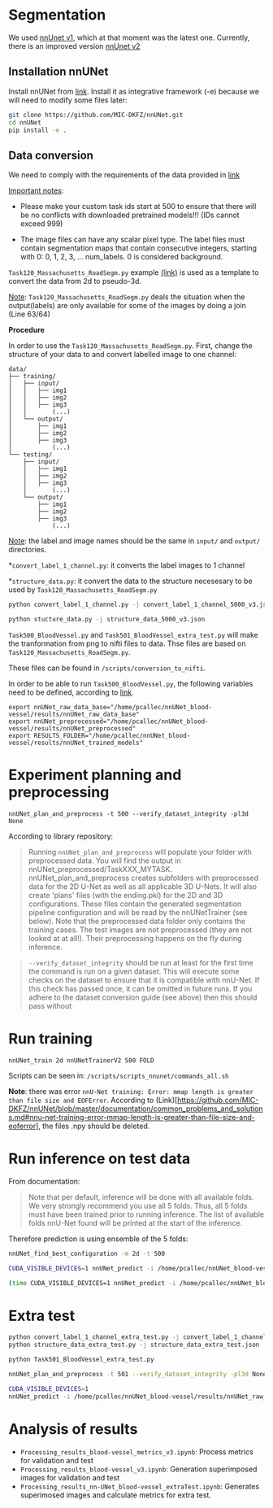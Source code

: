 # Segmentation

We used  [nnUnet v1](https://github.com/MIC-DKFZ/nnUNet/tree/nnunetv1), which at that moment was the latest one. Currently, there is an improved version [nnUnet v2](https://github.com/MIC-DKFZ/nnUNet/tree/master) 
## Installation nnUNet

Install nnUNet from [link](https://github.com/MIC-DKFZ/nnUNet). Install it as integrative framework (-e) because we will need to modify some files later:

```bash
git clone https://github.com/MIC-DKFZ/nnUNet.git
cd nnUNet
pip install -e .
```
## Data conversion

We need to comply with the requirements of the data provided in [link](https://github.com/MIC-DKFZ/nnUNet/blob/master/documentation/dataset_conversion.md)

<ins>Important notes</ins>:
* Please make your custom task ids start at 500 to ensure that there will be no conflicts with downloaded pretrained models!!! (IDs cannot exceed 999)

* The image files can have any scalar pixel type. The label files must contain segmentation maps that contain consecutive integers, starting with 0: 0, 1, 2, 3, ... num_labels. 0 is considered background.

`Task120_Massachusetts_RoadSegm.py` example [(link)](https://github.com/MIC-DKFZ/nnUNet/blob/master/nnunet/dataset_conversion/Task120_Massachusetts_RoadSegm.py) is used as a template to convert the data from 2d to pseudo-3d.

<ins>Note</ins>: `Task120_Massachusetts_RoadSegm.py` deals the situation when the output(labels) are only available for some of the images by doing a join (Line 63/64)

**Procedure**

In order to use the `Task120_Massachusetts_RoadSegm.py`. First, change the structure of your data to and convert labelled image to one channel:

```
data/
├── training/
│   ├── input/
│   │   ├── img1
│   │   ├── img2
│   │   ├── img3
│   │       (...)
│   └── output/
│       ├── img1
│       ├── img2
│       ├── img3
│           (...)
└── testing/
    ├── input/
    │   ├── img1
    │   ├── img2
    │   ├── img3
    │       (...)
    └── output/
        ├── img1
        ├── img2
        ├── img3
            (...)
```

<ins>Note</ins>: the label and image names should be the same in `input/` and `output/` directories.

*`convert_label_1_channel.py`: it converts the label images to 1 channel

*`structure_data.py`: it convert the data to the structure necesesary to be used by `Task120_Massachusetts_RoadSegm.py`

```bash
python convert_label_1_channel.py -j convert_label_1_channel_5000_v3.json

python stucture_data.py -j structure_data_5000_v3.json
```


`Task500_BloodVessel.py` and `Task501_BloodVessel_extra_test.py` will make the tranformation from png to nifti files to data. Thse files are based on `Task120_Massachusetts_RoadSegm.py`.

These files can be found in `/scripts/conversion_to_nifti`. 

In order to be able to run `Task500_BloodVessel.py`, the following variables need to be defined, according to [link](https://github.com/MIC-DKFZ/nnUNet/blob/master/documentation/setting_up_paths.md).

```
export nnUNet_raw_data_base="/home/pcallec/nnUNet_blood-vessel/results/nnUNet_raw_data_base"
export nnUNet_preprocessed="/home/pcallec/nnUNet_blood-vessel/results/nnUNet_preprocessed"
export RESULTS_FOLDER="/home/pcallec/nnUNet_blood-vessel/results/nnUNet_trained_models"
```

# Experiment planning and preprocessing

`
nnUNet_plan_and_preprocess -t 500 --verify_dataset_integrity -pl3d None
`

According to library repository:

> Running `nnUNet_plan_and_preprocess` will populate your folder with preprocessed data. You will find the output in nnUNet_preprocessed/TaskXXX_MYTASK. nnUNet_plan_and_preprocess creates subfolders with preprocessed data for the 2D U-Net as well as all applicable 3D U-Nets. It will also create 'plans' files (with the ending.pkl) for the 2D and 3D configurations. These files contain the generated segmentation pipeline configuration and will be read by the nnUNetTrainer (see below). Note that the preprocessed data folder only contains the training cases. The test images are not preprocessed (they are not looked at at all!). Their preprocessing happens on the fly during inference.

> `--verify_dataset_integrity` should be run at least for the first time the command is run on a given dataset. This will execute some checks on the dataset to ensure that it is compatible with nnU-Net. If this check has passed once, it can be omitted in future runs. If you adhere to the dataset conversion guide (see above) then this should pass without 

# Run training

`
nnUNet_train 2d nnUNetTrainerV2 500 FOLD
`

Scripts can be seen in: `/scripts/scripts_nnunet/commands_all.sh`

**Note**: there was error `nnU-Net training: Error: mmap length is greater than file size and EOFError`. According to (Link)[https://github.com/MIC-DKFZ/nnUNet/blob/master/documentation/common_problems_and_solutions.md#nnu-net-training-error-mmap-length-is-greater-than-file-size-and-eoferror], the files .npy should be deleted.

# Run inference on test data
From documentation:

> Note that per default, inference will be done with all available folds. We very strongly recommend you use all 5 folds. Thus, all 5 folds must have been trained prior to running inference. The list of available folds nnU-Net found will be printed at the start of the inference.

Therefore prediction is using ensemble of the 5 folds:

```bash
nnUNet_find_best_configuration -m 2d -t 500

CUDA_VISIBLE_DEVICES=1 nnUNet_predict -i /home/pcallec/nnUNet_blood-vessel/results/nnUNet_raw_data_base/nnUNet_raw_data/Task500_BloodVessel/imagesTs -o /home/pcallec/nnUNet_blood-vessel/results/test_pred/v3 -t 500 -m 2d 2>&1 | tee output_pred_v3.txt

(time CUDA_VISIBLE_DEVICES=1 nnUNet_predict -i /home/pcallec/nnUNet_blood-vessel/results/nnUNet_raw_data_base/nnUNet_raw_data/Task500_BloodVessel/imagesTs -o /home/pcallec/nnUNet_blood-vessel/results/test_pred/v3_rep -t 500 -m 2d ) 2>&1 | tee output_pred_v3_rep.txt

```
# Extra test

```bash
python convert_label_1_channel_extra_test.py -j convert_label_1_channel_extra_test.json
python structure_data_extra_test.py -j structure_data_extra_test.json

python Task501_BloodVessel_extra_test.py

nnUNet_plan_and_preprocess -t 501 --verify_dataset_integrity -pl3d None

CUDA_VISIBLE_DEVICES=1 
nnUNet_predict -i /home/pcallec/nnUNet_blood-vessel/results/nnUNet_raw_data_base/nnUNet_raw_data/Task501_BloodVessel/imagesTr/ -o /home/pcallec/nnUNet_blood-vessel/results/extra_test_pred/ -t 501 -m 2d 2>&1 | tee output_pred_extra_test.txt
```

# Analysis of results
* `Processing_results_blood-vessel_metrics_v3.ipynb`: Process metrics for validation and test
* `Processing_results_blood-vessel_v3.ipynb`:  Generation superimposed images for validation and test
* `Processing_results_nn-UNet_blood-vessel_extraTest.ipynb`: Generates superimosed images and calculate metrics for extra test.
